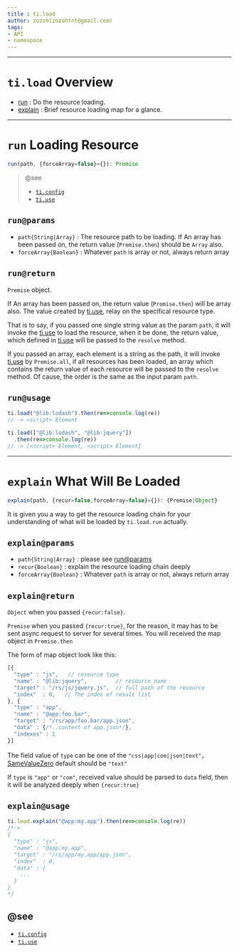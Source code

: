 ```yaml
---
title : ti.load
author: zozoh(zozohtnt@gmail.com)
tags:
- API
- namespace
---
```


-------------------------------------------------
# `ti.load` Overview

- [run](#run) : Do the resource loading.
- [explain](#explain) : Brief resource loading map for a glance.

-------------------------------------------------
# `run` Loading Resource

```js
run(path, {forceArray=false}={}): Promise
```

> @see
> - [`ti.config`](ti.config.md)
> - [`ti.use`](ti.use.md)

## `run@params`

- `path{String|Array}` : The resource path to be loading. If An array has been passed on, the return value (`Premise.then`) should be `Array` also.
- `forceArray{Boolean}` : Whatever `path` is array or not, always return array

## `run@return`

`Premise` object. 

If An array has been passed on, the return value (`Promise.then`) will be array also. The value created by [ti.use](ti.use.md), relay on the specifical resource type.

That is to say, if you passed one single string value as the param `path`, it will invoke the [ti.use](ti.use.md) to load the resource, when it be done, the return value, which defined in [ti.use](ti.use.md) will be passed to the `resolve` method.

If you passed an array, each element is a string as the path, it will invoke [ti.use](ti.use.md) by `Premise.all`, if all resources has been loaded, an array which contains the return value of each resource will be passed to the `resolve` method. Of cause, the order is the same as the input param `path`.


## `run@usage`

```js
ti.load("@lib:lodash").then(re=>console.log(re))
// -> <script> Element

ti.load(["@lib:lodash", "@lib:jquery"])
  .then(re=>console.log(re))
// -> [<script> Element, <script> Element]
```

-------------------------------------------------
# `explain` What Will Be Loaded

```js
explain(path, {recur=false,forceArray=false}={}): {Premise|Object}
```
It is given you a way to get the resource loading chain for your understanding of what will be loaded by `ti.load.run` actually.

## `explain@params`

- `path{String|Array}` : please see [run@params](#run@params)
- `recur{Boolean}` : explain the resource loading chain deeply
- `forceArray{Boolean}` : Whatever `path` is array or not, always return array

## `explain@return`

`Object` when you passed `{recur:false}`. 

`Premise` when you passed `{recur:true}`, for the reason, it may has to be sent async request to server for several times. You will received the map object in `Premise.then`

The form of map object look like this:

```js
[{
  "type" : "js",   // resource type
  "name" : "@lib:jquery",         // resource name
  "target" : "/rs/js/jquery.js",  // full path of the resource
  "index"  : 0,   // The index of result list
}, {
  "type" : "app",
  "name" : "@app:foo.bar",
  "target" : "/rs/app/foo.bar/app.json",
  "data" : {/*..content of app.json*/},
  "indexes" : 1
}]
```

The field value of `type` can be one of the `"css|app|com|json|text"`， [SameValueZero][svz] default should be `"text"`

If `type` is `"app"` or `"com"`, received value should be parsed to `data` field, then it will be analyzed deeply when `{recur:true}`

## `explain@usage`

```js
ti.load.explain("@app:my.app").then(re=>console.log(re))
/*->
{
  "type" : "js",
  "name" : "@app:my.app",
  "target" : "/rs/app/my.app/app.json",
  "index"  : 0,
  "data" : {
    ...
  }
}
*/
```

## @see

- [`ti.config`](ti.config.md)
- [`ti.use`](ti.use.md)


[svz]:http://ecma-international.org/ecma-262/7.0/#sec-samevaluezero